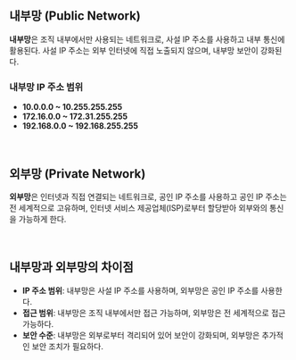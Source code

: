 ## 내부망 (Public Network)

**내부망**은 조직 내부에서만 사용되는 네트워크로, 사설 IP 주소를 사용하고 내부 통신에 활용된다. 사설 IP 주소는 외부 인터넷에 직접 노출되지 않으며, 내부망 보안이 강화된다.

### 내부망 IP 주소 범위

- **10.0.0.0 ~ 10.255.255.255**
- **172.16.0.0 ~ 172.31.255.255**
- **192.168.0.0 ~ 192.168.255.255**

<br>

## 외부망 (Private Network)

**외부망**은 인터넷과 직접 연결되는 네트워크로, 공인 IP 주소를 사용하고 공인 IP 주소는 전 세계적으로 고유하며, 인터넷 서비스 제공업체(ISP)로부터 할당받아 외부와의 통신을 가능하게 한다.

<br>

## 내부망과 외부망의 차이점

- **IP 주소 범위**: 내부망은 사설 IP 주소를 사용하며, 외부망은 공인 IP 주소를 사용한다.
- **접근 범위**: 내부망은 조직 내부에서만 접근 가능하며, 외부망은 전 세계적으로 접근 가능하다.
- **보안 수준**: 내부망은 외부로부터 격리되어 있어 보안이 강화되며, 외부망은 추가적인 보안 조치가 필요하다.
